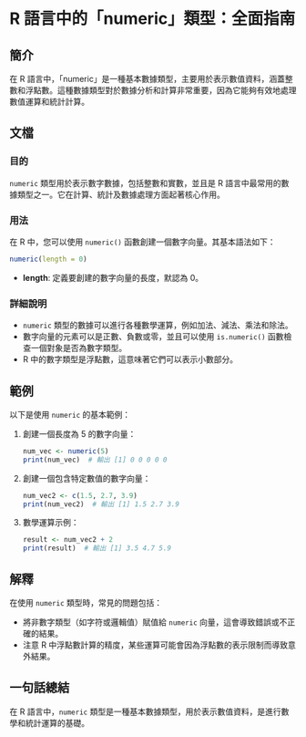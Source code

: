 <!--
Meta Description: # R 語言中的「numeric」類型：全面指南 ## 簡介 在 R 語言中，「numeric」是一種基本數據類型，主要用於表示數值資料，涵蓋整數和浮點數。這種數據類型對於數據分析和計算非常重要，因為它能夠有效地處理數值運算和統計計算。 ## 文檔 ### 目的 `numeric` 類型用於表示數字...
Meta Keywords: numeric, print, num_vec2, 語言中, length
-->

# R 語言中的「numeric」類型：全面指南

## 簡介
在 R 語言中，「numeric」是一種基本數據類型，主要用於表示數值資料，涵蓋整數和浮點數。這種數據類型對於數據分析和計算非常重要，因為它能夠有效地處理數值運算和統計計算。

## 文檔
### 目的
`numeric` 類型用於表示數字數據，包括整數和實數，並且是 R 語言中最常用的數據類型之一。它在計算、統計及數據處理方面起著核心作用。

### 用法
在 R 中，您可以使用 `numeric()` 函數創建一個數字向量。其基本語法如下：

```R
numeric(length = 0)
```

- **length**: 定義要創建的數字向量的長度，默認為 0。

### 詳細說明
- `numeric` 類型的數據可以進行各種數學運算，例如加法、減法、乘法和除法。
- 數字向量的元素可以是正數、負數或零，並且可以使用 `is.numeric()` 函數檢查一個對象是否為數字類型。
- R 中的數字類型是浮點數，這意味著它們可以表示小數部分。

## 範例
以下是使用 `numeric` 的基本範例：

1. 創建一個長度為 5 的數字向量：
   ```R
   num_vec <- numeric(5)
   print(num_vec)  # 輸出 [1] 0 0 0 0 0
   ```

2. 創建一個包含特定數值的數字向量：
   ```R
   num_vec2 <- c(1.5, 2.7, 3.9)
   print(num_vec2)  # 輸出 [1] 1.5 2.7 3.9
   ```

3. 數學運算示例：
   ```R
   result <- num_vec2 + 2
   print(result)  # 輸出 [1] 3.5 4.7 5.9
   ```

## 解釋
在使用 `numeric` 類型時，常見的問題包括：
- 將非數字類型（如字符或邏輯值）賦值給 `numeric` 向量，這會導致錯誤或不正確的結果。
- 注意 R 中浮點數計算的精度，某些運算可能會因為浮點數的表示限制而導致意外結果。

## 一句話總結
在 R 語言中，`numeric` 類型是一種基本數據類型，用於表示數值資料，是進行數學和統計運算的基礎。